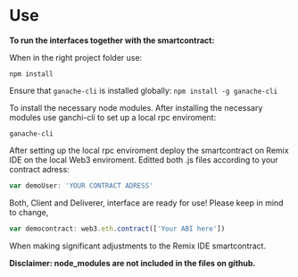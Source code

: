 # Use

**To run the interfaces together with the smartcontract:**

When in the right project folder use:
```node
npm install
```

Ensure that ```ganache-cli``` is installed globally: ```npm install -g ganache-cli```

To install the necessary node modules. After installing the necessary modules use ganchi-cli to set up a local rpc enviroment:
```node
ganache-cli
```
After setting up the local rpc enviroment deploy the smartcontract on Remix IDE on the local Web3 enviroment.
Editted both .js files according to your contract adress:
```javascript
var demoUser: 'YOUR CONTRACT ADRESS'
```
Both, Client and Deliverer, interface are ready for use! 
Please keep in mind to change,
```javascript
var democontract: web3.eth.contract(['Your ABI here'])
```
When making significant adjustments to the Remix IDE smartcontract.


**Disclaimer: node_modules are not included in the files on github.**

